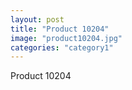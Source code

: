 ```yaml
---
layout: post
title: "Product 10204"
image: "product10204.jpg"
categories: "category1"
---
```

Product 10204
